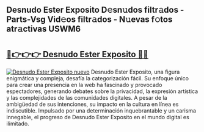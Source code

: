 ## Desnudo Ester Exposito D𝚎sn𝚞dos filtr𝚊dos - Parts-Vsg Vid𝚎os filtr𝚊dos - N𝚞evas f𝚘tos atr𝚊ctivas USWM6

# <h2><a href="http://mb9plf.tromn.icu/?c=Desnudo+Ester+Exposito">🔗👉👉👉 Desnudo Ester Exposito 🔗🔗</a></h2>

[![Desnudo Ester Exposito nuevo](https://i.imgur.com/pEAQMta.gif)](http://mb9plf.tromn.icu/?c=Desnudo+Ester+Exposito)
Desnudo Ester Exposito, una figura enigmática y compleja, desafía la categorización fácil. Su enfoque único para crear una presencia en la web ha fascinado y provocado espectadores, generando debates sobre la privacidad, la expresión artística y las complejidades de las comunidades digitales. A pesar de la ambigüedad de sus intenciones, su impacto en la cultura en línea es indiscutible. Impulsado por una determinación inquebrantable y un carisma innegable, el progreso de Desnudo Ester Exposito en el mundo digital es ilimitado.
